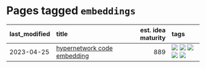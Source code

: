 # Pages tagged `embeddings`

|last_modified|title|est. idea maturity|tags
|:---|:---|---:|:---|
|2023-04-25|[hypernetwork code embedding](../hypernetwork_embedding_for_code.md)|889|[![](https://img.shields.io/badge/tag-embeddings-5e378d)](../tags/embeddings.md) [![](https://img.shields.io/badge/tag-llm-394ee4)](../tags/llm.md) [![](https://img.shields.io/badge/tag-machinelearning-cc5ed7)](../tags/machinelearning.md) [![](https://img.shields.io/badge/tag-models-7fe3bd)](../tags/models.md) [![](https://img.shields.io/badge/tag-nlp-dd597e)](../tags/nlp.md)|